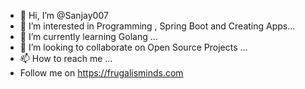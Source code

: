 - 👋 Hi, I’m @Sanjay007
- 👀 I’m interested in Programming , Spring Boot and Creating Apps...
- 🌱 I’m currently learning Golang ...
- 💞️ I’m looking to collaborate on Open Source Projects ...
- 📫 How to reach me ...
- Follow me on https://frugalisminds.com

<!---
Sanjay007/Sanjay007 is a ✨ special ✨ repository because its `README.md` (this file) appears on your GitHub profile.
You can click the Preview link to take a look at your changes.
--->
